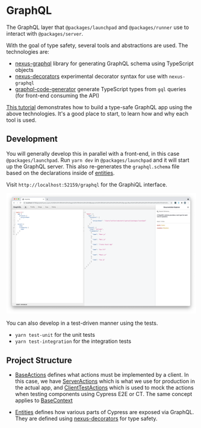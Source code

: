 # GraphQL

The GraphQL layer that `@packages/launchpad` and `@packages/runner` use to interact with `@packages/server`. 

With the goal of type safety, several tools and abstractions are used. The technologies are:

- [nexus-graphql](https://nexusjs.org/) library for generating GraphQL schema using TypeScript objects
- [nexus-decorators](https://github.com/graphql-nexus/nexus-decorators) experimental decorator syntax for use with `nexus-graphql`
- [graphql-code-generator](https://www.graphql-code-generator.com/) generate TypeScript types from `gql` queries (for front-end consuming the API)

[This tutorial](https://github.com/lmiller1990/vue-3-urql-example) demonstrates how to build a type-safe GraphQL app using the above technologies. It's a good place to start, to learn how and why each tool is used.

## Development

You will generally develop this in parallel with a front-end, in this case `@packages/launchpad`. Run `yarn dev` in `@packages/launchpad` and it will start up the GraphQL server. This also re-generates the `graphql.schema` file based on the declarations inside of [entities](https://github.com/cypress-io/cypress/blob/develop/packages/graphql/src/entities). 

Visit `http://localhost:52159/graphql` for the GraphiQL interface.

![graphql](./gql.png)

You can also develop in a test-driven manner using the tests.

- `yarn test-unit` for the unit tests
- `yarn test-integration` for the integration tests

## Project Structure

- [BaseActions](https://github.com/cypress-io/cypress/blob/develop/packages/graphql/src/actions/BaseActions.ts) defines what actions must be implemented by a client. In this case, we have [ServerActions](https://github.com/cypress-io/cypress/blob/develop/packages/server/lib/graphql/ServerActions.ts) which is what we use for production in the actual app, and [ClientTestActions](https://github.com/cypress-io/cypress/blob/develop/packages/launchpad/src/graphql/ClientTestContext.ts) which is used to mock the actions when testing components using Cypress E2E or CT. The same concept applies to [BaseContext](https://github.com/cypress-io/cypress/blob/develop/packages/graphql/src/BaseContext.ts)

- [Entities](https://github.com/cypress-io/cypress/blob/develop/packages/graphql/src/entities) defines how various parts of Cypress are exposed via GraphQL. They are defined using [nexus-decorators](https://github.com/graphql-nexus/nexus-decorators) for type safety.
